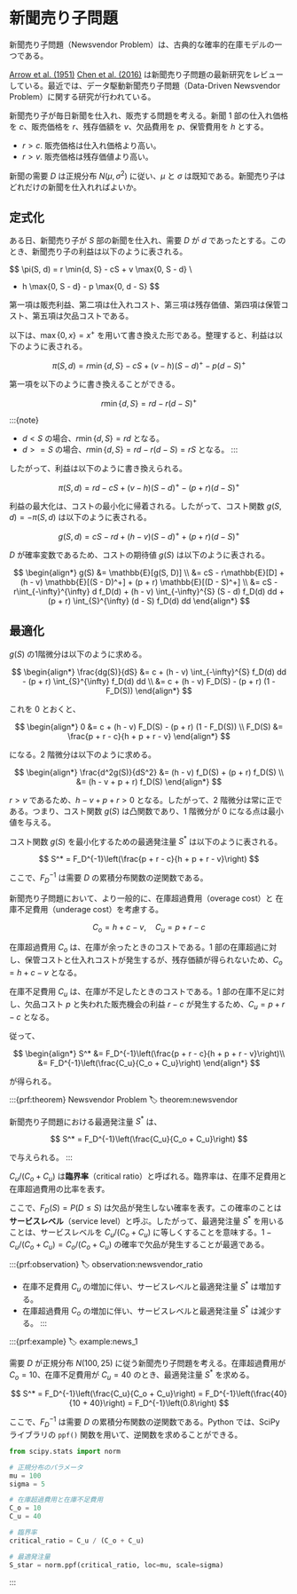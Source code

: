 # 新聞売り子問題

新聞売り子問題（Newsvendor Problem）は、古典的な確率的在庫モデルの一つである。

[Arrow et al. (1951)](https://doi.org/10.2307/1906813)
[Chen et al. (2016)](https://doi.org/10.1111/deci.12215) は新聞売り子問題の最新研究をレビューしている。最近では、データ駆動新聞売り子問題（Data-Driven Newsvendor Problem）に関する研究が行われている。

新聞売り子が毎日新聞を仕入れ、販売する問題を考える。新聞 1 部の仕入れ価格を $c$、販売価格を $r$、残存価額を $v$、欠品費用を $p$、保管費用を $h$ とする。

- $r > c$. 販売価格は仕入れ価格より高い。
- $r > v$. 販売価格は残存価値より高い。

新聞の需要 $D$ は正規分布 $N(\mu, \sigma^2)$ に従い、$\mu$ と $\sigma$ は既知である。新聞売り子はどれだけの新聞を仕入れればよいか。

## 定式化

ある日、新聞売り子が $S$ 部の新聞を仕入れ、需要 $D$ が $d$ であったとする。このとき、新聞売り子の利益は以下のように表される。

$$
\pi(S, d) = r \min\{d, S\} - cS + v \max\{0, S - d\} \\
- h \max\{0, S - d\} - p \max\{0, d - S\}
$$

第一項は販売利益、第二項は仕入れコスト、第三項は残存価値、第四項は保管コスト、第五項は欠品コストである。

以下は、$\max\{0, x\} = x^+$ を用いて書き換えた形である。整理すると、利益は以下のように表される。

$$
\pi(S, d) = r \min\{d, S\} - cS + (v - h) (S - d)^+ - p (d - S)^+
$$

第一項を以下のように書き換えることができる。

$$
r \min\{d, S\} = r d - r (d - S)^+
$$

:::{note}
- $d < S$ の場合、$r \min\{d, S\} = r d$ となる。
- $d >= S$ の場合、$r \min\{d, S\} = r d - r(d - S) = r S$ となる。
:::

したがって、利益は以下のように書き換えられる。

$$
\pi(S, d) = r d - cS + (v- h) (S - d)^+ - (p + r) (d - S)^+
$$

利益の最大化は、コストの最小化に帰着される。したがって、コスト関数 $g(S, d) = -\pi(S, d)$ は以下のように表される。

$$
g(S, d) = cS - rd + (h - v) (S - d)^+ + (p + r) (d - S)^+
$$

$D$ が確率変数であるため、コストの期待値 $g(S)$ は以下のように表される。

$$
\begin{align*}
g(S) &= \mathbb{E}[g(S, D)] \\
&= cS - r\mathbb{E}[D] + (h - v) \mathbb{E}[(S - D)^+] + (p + r) \mathbb{E}[(D - S)^+] \\
&= cS - r\int_{-\infty}^{\infty} d f_D(d) + (h - v) \int_{-\infty}^{S} (S - d) f_D(d) dd + (p + r) \int_{S}^{\infty} (d - S) f_D(d) dd
\end{align*}
$$

## 最適化

$g(S)$ の1階微分は以下のように求める。

$$
\begin{align*}
\frac{dg(S)}{dS} &= c + (h - v) \int_{-\infty}^{S} f_D(d) dd - (p + r) \int_{S}^{\infty} f_D(d) dd \\
&= c + (h - v) F_D(S) - (p + r) (1 - F_D(S))
\end{align*}
$$

これを 0 とおくと、

$$
\begin{align*}
0 &= c + (h - v) F_D(S) - (p + r) (1 - F_D(S)) \\
F_D(S) &= \frac{p + r - c}{h + p + r - v}
\end{align*}
$$

になる。2 階微分は以下のように求める。

$$
\begin{align*}
\frac{d^2g(S)}{dS^2} &= (h - v) f_D(S) + (p + r) f_D(S) \\
&= (h - v + p + r) f_D(S)
\end{align*}
$$

$r > v$ であるため、$h - v + p + r > 0$ となる。したがって、2 階微分は常に正である。つまり、コスト関数 $g(S)$ は凸関数であり、1 階微分が 0 になる点は最小値を与える。

コスト関数 $g(S)$ を最小化するための最適発注量 $S^*$ は以下のように表される。

$$
S^* = F_D^{-1}\left(\frac{p + r - c}{h + p + r - v}\right)
$$

ここで、$F_D^{-1}$ は需要 $D$ の累積分布関数の逆関数である。

新聞売り子問題において、より一般的に、在庫超過費用（overage cost）と 在庫不足費用（underage cost）を考慮する。

$$
C_o = h + c - v, \quad C_u = p + r - c
$$

在庫超過費用 $C_o$ は、在庫が余ったときのコストである。1 部の在庫超過に対し、保管コストと仕入れコストが発生するが、残存価額が得られないため、$C_o = h + c - v$ となる。

在庫不足費用 $C_u$ は、在庫が不足したときのコストである。1 部の在庫不足に対し、欠品コスト $p$ と失われた販売機会の利益 $r - c$ が発生するため、$C_u = p + r - c$ となる。

従って、

$$
\begin{align*}
S^* &= F_D^{-1}\left(\frac{p + r - c}{h + p + r - v}\right)\\
&= F_D^{-1}\left(\frac{C_u}{C_o + C_u}\right)
\end{align*}
$$

が得られる。

:::{prf:theorem} Newsvendor Problem
:label: theorem:newsvendor

新聞売り子問題における最適発注量 $S^*$ は、

$$
S^* = F_D^{-1}\left(\frac{C_u}{C_o + C_u}\right)
$$

で与えられる。
:::

$C_u/(C_o + C_u)$ は**臨界率**（critical ratio）と呼ばれる。臨界率は、在庫不足費用と在庫超過費用の比率を表す。

ここで、$F_D(S) = P(D \leq S)$ は欠品が発生しない確率を表す。この確率のことは**サービスレベル**（service level）と呼ぶ。したがって、最適発注量 $S^*$ を用いることは、サービスレベルを $C_u/(C_o + C_u)$ に等しくすることを意味する。$1 - C_u/(C_o + C_u) = C_o/(C_o + C_u)$ の確率で欠品が発生することが最適である。

:::{prf:observation}
:label: observation:newsvendor_ratio
- 在庫不足費用 $C_u$ の増加に伴い、サービスレベルと最適発注量 $S^*$ は増加する。
- 在庫超過費用 $C_o$ の増加に伴い、サービスレベルと最適発注量 $S^*$ は減少する。
:::

:::{prf:example}
:label: example:news_1

需要 $D$ が正規分布 $N(100, 25)$ に従う新聞売り子問題を考える。在庫超過費用が $C_o = 10$、在庫不足費用が $C_u = 40$ のとき、最適発注量 $S^*$ を求める。

$$
S^* = F_D^{-1}\left(\frac{C_u}{C_o + C_u}\right) = F_D^{-1}\left(\frac{40}{10 + 40}\right) = F_D^{-1}\left(0.8\right)
$$

ここで、$F_D^{-1}$ は需要 $D$ の累積分布関数の逆関数である。Python では、SciPy ライブラリの `ppf()` 関数を用いて、逆関数を求めることができる。

```python
from scipy.stats import norm

# 正規分布のパラメータ
mu = 100
sigma = 5

# 在庫超過費用と在庫不足費用
C_o = 10
C_u = 40

# 臨界率
critical_ratio = C_u / (C_o + C_u)

# 最適発注量
S_star = norm.ppf(critical_ratio, loc=mu, scale=sigma)
```
:::